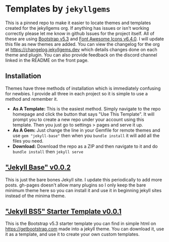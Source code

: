 # Templates by `jekyllgems`

This is a pinned repo to make it easier to locate themes and templates created for the jekyllgems org. If anything has issues or isn't working correctly please let me know in github Issues for the project itself. All of these are using [Bootstrap v5.3](https://getbootstrap.com) and [Font Awesome Icons v6.4.0](https://fontawesome.com). I will update this file as new themes are added. You can view the changelog for the org at https://changelog.jekyllgems.dev which details changes done on each theme and plugin. You can also provide feedback on the discord channel linked in the README on the front page.

## Installation

Themes have three methods of installation which is immediately confusing for newbies. I provide all three in each project so it is simple to use a method and remember it. 

- **As A Template:** This is the easiest method. Simply navigate to the repo homepage and click the button that says "Use This Template". It will prompt you to create a new repo under your account using this template. Then you just go to settings > pages and serve it up.
- **As A Gem:** Just change the line in your Gemfile for remote themes and use `gem "jekyll-base"` then when you `bundle install` it will add all the files you need.
- **Download:** Download the repo as a ZIP and then navigate to it and do `bundle install` then `jekyll serve`

## ["Jekyll Base" v0.0.2](https://github.com/jekyllgems/base)

This is just the bare bones Jekyll site. I update this periodically to add more posts. gh-pages doesn't allow many plugins so I only keep the bare minimum theme here so you can install it and use it in beginning jekyll sites instead of the minima theme. 

## ["Jekyll BS5" Starter Template v0.0.1](https://github.com/jekyllgems/bs5-starter)

This is the Bootstrap v5.3 starter template you can find in simple html on https://getbootstrap.com made into a jekyll theme. You can download it, use it as a template, and use it to create your own custom templates.